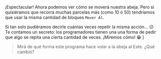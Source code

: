 ¡Espectacular! Ahora podemos ver cómo se moverá nuestra abeja. Pero si quisiéramos que recorra muchas parcelas más (como 10 ó 50) tendríamos que usar la misma cantidad de bloques `Mover Al`. 

Si tan solo pudiéramos decirle cuántas veces repetir la misma acción… :confused: Te contamos un secreto: los programadores tienen una una forma de pedir que algo se repita una cierta cantidad de veces. ¡Miremos cómo! :grin: ]

> Mirá de qué forma este programa hace volar a la abeja al Este. ¿Qué cambió?

